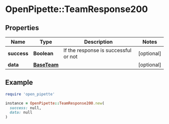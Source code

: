 # OpenPipette::TeamResponse200

## Properties

| Name | Type | Description | Notes |
| ---- | ---- | ----------- | ----- |
| **success** | **Boolean** | If the response is successful or not | [optional] |
| **data** | [**BaseTeam**](BaseTeam.md) |  | [optional] |

## Example

```ruby
require 'open_pipette'

instance = OpenPipette::TeamResponse200.new(
  success: null,
  data: null
)
```

